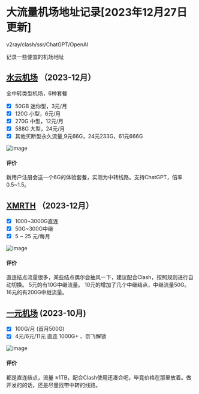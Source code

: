 # 大流量机场地址记录[2023年12月27日更新]
v2ray/clash/ssr/ChatGPT/OpenAI

记录一些便宜的机场地址

## [水云机场](https://shuiyun.xyz/#/register?code=fqMNBFNi) （2023-12月）
全中转类型机场，6种套餐
- [x] 50GB 迷你型，3元/月
- [x] 120G 小型，6元/月
- [x] 270G 中型，12元/月
- [x] 588G 大型，24元/月
- [x] 其他买断型永久流量,9元66G，24元233G，61元666G

![image](https://github.com/coderzeroflag/-v2ray_clash-/assets/111339236/9ddde491-b4bd-4b2e-958d-696d75fc0819)

#### 评价
新用户注册会送一个6G的体验套餐，实测为中转线路。支持ChatGPT，倍率0.5~1.5。

## [XMRTH](https://xmrth.vip/auth/register?code=kkDm) （2023-12月）
- [x] 1000~3000G直连
- [x] 50G~300G中继
- [x] 5 ~ 25 元/每月

![image](https://github.com/coderzeroflag/-v2ray_clash-/assets/111339236/ee4848d6-0d08-4015-91ba-21d3d8df1ba5)

#### 评价 
直连结点流量很多，某些结点偶尔会抽风一下，建议配合Clash，按照规则进行自动切换。
5元的有10G中继流量。
10元的增加了几个中继结点，中继流量50G。
16元的有200G中继流量。

## [一元机场](https://xn--4gq62f52gdss.com/#/register?code=zAC3XckV) (2023-10月)
- [x] 100G/月 (首月500G)
- [x] 4元/6元/11元 直连 1000G+ 、奈飞解锁

![image](https://github.com/coderzeroflag/-v2ray_clash-/assets/111339236/bf6beea1-6918-45de-bf12-15d6309ded2b)


#### 评价
都是直连结点，流量 ≥1TB，配合Clash使用还凑合吧，毕竟价格在那里放着。做开发的的话，还是尽量找带中转的线路。
